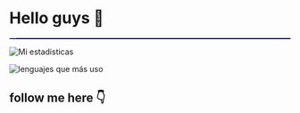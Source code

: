 # Hello guys 👋
<p style="font-size:10%; background-color: rgb(10, 10, 100); color: white; border-radius: 15px;>
-i'm a programmer venezuelan, deverloper of games and app
</p>

-I really like rhythm video games and rpg

# programmer in 🗯️

![Mi estadisticas](https://github-readme-stats.vercel.app/api?username=RetrogisusDEV&theme=merko&show_icons=true)

![lenguajes que más uso](https://github-readme-stats.vercel.app/api/top-langs/?username=RetrogisusDEV&langs_count=6&layout=compact&theme=merko)

## follow me here 👇

<p style="font-size:10%; background-color: rgb(10, 10, 100); color: white; border-radius: 15px;>Youtube: Retrogisus TV </p>


